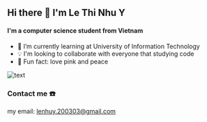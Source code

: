 ## Hi there 👋 I'm Le Thi Nhu Y
#### I'm a computer science student from Vietnam

- 🌱 I’m currently learning at University of Information Technology
- 💡 I'm looking to collaborate with everyone that studying code
- 🌼 Fun fact: love pink and peace 

![text](https://media.giphy.com/media/i4uZxFa1gAH7ZUtTB3/giphy.gif)

### Contact me ☎️
my email: lenhuy.200303@gmail.com
